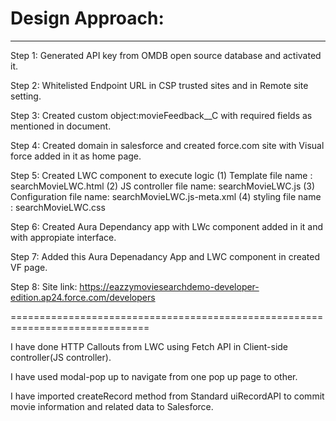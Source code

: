 # Design Approach:
--------------------
Step 1: 
  Generated API key from OMDB open source database and activated it.
  
Step 2:
  Whitelisted Endpoint URL in CSP trusted sites and in Remote site setting.
  
Step 3:
  Created custom object:movieFeedback__C with required fields as mentioned in document.
  
Step 4:
  Created domain in salesforce and created force.com site with Visual force added in it as home page.
  
Step 5:
  Created LWC component to execute logic
  (1) Template file name     : searchMovieLWC.html
  (2) JS controller file name: searchMovieLWC.js
  (3) Configuration file name: searchMovieLWC.js-meta.xml
  (4) styling file name      : searchMovieLWC.css
  
 Step 6:
  Created Aura Dependancy app with LWc component added in it and with appropiate interface.
  
 Step 7:
  Added this Aura Depenadancy App and LWC component in created VF page.
  
  Step 8:
  Site link: https://eazzymoviesearchdemo-developer-edition.ap24.force.com/developers
 
 ==============================================================================

  I have done HTTP Callouts from LWC using Fetch API in Client-side controller(JS controller).
  
  I have used modal-pop up to navigate from one pop up page to other.
  
  I have imported createRecord method from Standard uiRecordAPI to commit movie information and related data to Salesforce.
  
